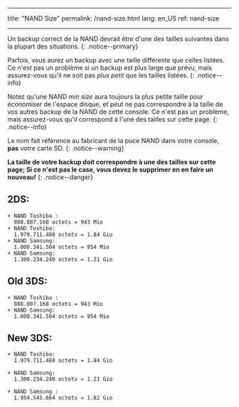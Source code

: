 * * *

title: "NAND Size" permalink: /nand-size.html lang: en_US ref: nand-size

* * *

Un backup correct de la NAND devrait être d'une des tailles suivantes dans la plupart des situations. {: .notice--primary}

Parfois, vous aurez un backup avec une taille différente que celles listées. Ce n'est pas un problème si un backup est plus large que prévu, mais assurez-vous qu'il ne soit pas *plus petit* que les tailles listées. {: .notice--info}

Notez qu'une NAND *min size* aura toujours la plus petite taille pour économiser de l'espace disque, et peut ne pas correspondre à la taille de vos autres backup de la NAND de cette console. Ce n'est pas un problème, mais assurez-vous qu'il correspond à l'une des tailles sur cette page. {: .notice--info}

Le nom fait référence au fabricant de la puce NAND dans votre console, **pas** votre carte SD. {: .notice--warning}

**La taille de votre backup doit correspondre à une des tailles sur cette page; Si ce n'est pas le case, vous devez le supprimer en en faire un nouveau!** {: .notice--danger}

## 2DS:

    + NAND Toshiba :     
      988.807.168 octets = 943 Mio    
    + NAND Toshiba:    
      1.979.711.488 octets = 1.84 Gio    
    + NAND Samsung:    
      1.000.341.504 octets = 954 Mio      
    + NAND Samsung:    
      1.300.234.240 octets = 1.21 Gio    
    

## Old 3DS:

    + NAND Toshiba :     
      988.807.168 octets = 943 Mio   
    + NAND Samsung:    
      1.000.341.504 octets = 954 Mio    
    

## New 3DS:

    + NAND Toshiba:    
      1.979.711.488 octets = 1.84 Gio    
    
    + NAND Samsung:    
      1.300.234.240 octets = 1.21 Gio    
    
    + NAND Samsung :
      1.954.545.664 octets = 1.82 Gio